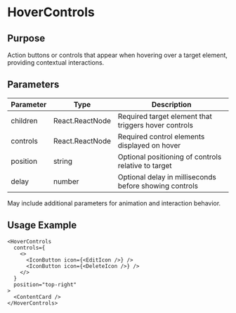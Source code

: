 # HoverControls

## Purpose
Action buttons or controls that appear when hovering over a target element, providing contextual interactions.

## Parameters

| Parameter | Type | Description |
|-----------|------|-------------|
| children | React.ReactNode | Required target element that triggers hover controls |
| controls | React.ReactNode | Required control elements displayed on hover |
| position | string | Optional positioning of controls relative to target |
| delay | number | Optional delay in milliseconds before showing controls |

May include additional parameters for animation and interaction behavior.

## Usage Example
```tsx
<HoverControls 
  controls={
    <>
      <IconButton icon={<EditIcon />} />
      <IconButton icon={<DeleteIcon />} />
    </>
  }
  position="top-right"
>
  <ContentCard />
</HoverControls>
```